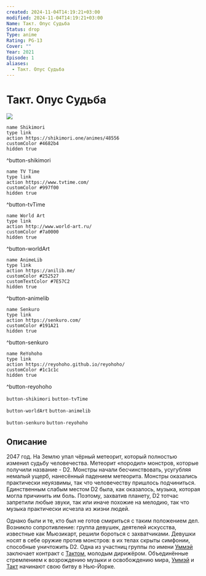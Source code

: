 ```yaml
---
created: 2024-11-04T14:19:21+03:00
modified: 2024-11-04T14:19:21+03:00
Name: Такт. Опус Судьба
Status: drop
Type: anime
Rating: PG-13
Cover: ""
Year: 2021
Episode: 1
aliases:
  - Такт. Опус Судьба
---
```


# Такт. Опус Судьба

![](https://nyaa.shikimori.one/uploads/poster/animes/48556/fb32e6934fa7b2e2521a9715626995c8.jpeg)

```button
name Shikimori
type link
action https://shikimori.one/animes/48556
customColor #4682b4
hidden true
```
^button-shikimori

```button
name TV Time
type link
action https://www.tvtime.com/
customColor #997f00
hidden true
```
^button-tvTime

```button
name World Art
type link
action http://www.world-art.ru/
customColor #7a0000
hidden true
```
^button-worldArt

```button
name AnimeLib
type link
action https://anilib.me/
customColor #252527
customTextColor #7E57C2
hidden true
```
^button-animelib

```button
name Senkuro
type link
action https://senkuro.com/
customColor #191A21
hidden true
```
^button-senkuro

```button
name ReYohoho
type link
action https://reyohoho.github.io/reyohoho/
customColor #1c1c1c
hidden true
```
^button-reyohoho

`button-shikimori` `button-tvTime`

`button-worldArt` `button-animelib`

`button-senkuro` `button-reyohoho`

## Описание

2047 год. На Землю упал чёрный метеорит, который полностью изменил судьбу человечества. Метеорит «породил» монстров, которые получили название - D2. Монстры начали бесчинствовать, усугубляя немалый ущерб, нанесённый падением метеорита. Монстры оказались практически неуязвимы, так что человечеству пришлось подчиниться. Единственным слабым местом D2 была, как оказалось, музыка, которая могла причинить им боль. Поэтому, захватив планету, D2 тотчас запретили любые звуки, так или иначе похожие на мелодию, так что музыка практически исчезла из жизни людей.

Однако были и те, кто был не готов смириться с таким положением дел. Возникло сопротивление: группа девушек, деятелей искусства, известные как Мьюзикарт, решили бороться с захватчиками. Девушки носят в себе оружие против монстров: в их телах скрыты симфонии, способные уничтожить D2. Одна из участниц группы по имени [Уммэй](https://shikimori.one/characters/198675-destiny) заключает контракт с [Тактом](https://shikimori.one/characters/198674-takt-asahina), молодым дирижёром. Объединённые стремлением к возрождению музыки и освобождению мира, [Уммэй](https://shikimori.one/characters/198675-destiny) и [Такт](https://shikimori.one/characters/198674-takt-asahina) начинают свою битву в Нью-Йорке.
